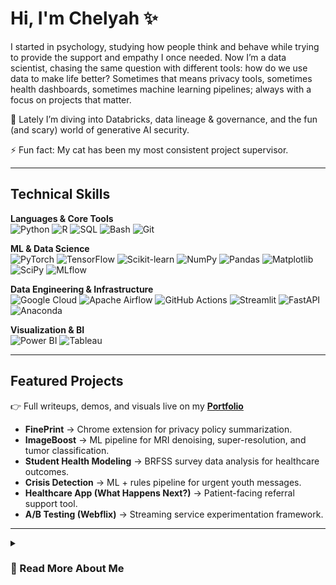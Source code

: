 #  Hi, I'm Chelyah ✨
I started in psychology, studying how people think and behave while trying to provide the support and empathy I once needed. Now I’m a data scientist, chasing the same question with different tools: how do we use data to make life better? Sometimes that means privacy tools, sometimes health dashboards, sometimes machine learning pipelines; always with a focus on projects that matter.

🌱 Lately I’m diving into Databricks, data lineage & governance, and the fun (and scary) world of generative AI security.

⚡ Fun fact: My cat has been my most consistent project supervisor.

---

## Technical Skills  

**Languages & Core Tools**  
![Python](https://img.shields.io/badge/Python-3776AB?style=flat&logo=python&logoColor=white)
![R](https://img.shields.io/badge/R-276DC3?style=flat&logo=r&logoColor=white)
![SQL](https://img.shields.io/badge/SQL-336791?style=flat&logo=postgresql&logoColor=white)
![Bash](https://img.shields.io/badge/Bash-121011?style=flat&logo=gnu-bash&logoColor=white)
![Git](https://img.shields.io/badge/Git-F05032?style=flat&logo=git&logoColor=white)

**ML & Data Science**  
![PyTorch](https://img.shields.io/badge/PyTorch-EE4C2C?style=flat&logo=pytorch&logoColor=white)
![TensorFlow](https://img.shields.io/badge/TensorFlow-FF6F00?style=flat&logo=tensorflow&logoColor=white)
![Scikit-learn](https://img.shields.io/badge/Scikit--learn-F7931E?style=flat&logo=scikitlearn&logoColor=white)
![NumPy](https://img.shields.io/badge/NumPy-013243?style=flat&logo=numpy&logoColor=white)
![Pandas](https://img.shields.io/badge/Pandas-150458?style=flat&logo=pandas&logoColor=white)
![Matplotlib](https://img.shields.io/badge/Matplotlib-11557C?style=flat&logo=plotly&logoColor=white)
![SciPy](https://img.shields.io/badge/SciPy-8CAAE6?style=flat&logo=scipy&logoColor=white)
![MLflow](https://img.shields.io/badge/MLflow-0194E2?style=flat&logo=mlflow&logoColor=white)

**Data Engineering & Infrastructure**  
![Google Cloud](https://img.shields.io/badge/Google_Cloud-4285F4?style=flat&logo=googlecloud&logoColor=white)
![Apache Airflow](https://img.shields.io/badge/Airflow-017CEE?style=flat&logo=apacheairflow&logoColor=white)
![GitHub Actions](https://img.shields.io/badge/GitHub_Actions-2088FF?style=flat&logo=github-actions&logoColor=white)
![Streamlit](https://img.shields.io/badge/Streamlit-FF4B4B?style=flat&logo=streamlit&logoColor=white)
![FastAPI](https://img.shields.io/badge/FastAPI-009688?style=flat&logo=fastapi&logoColor=white)
![Anaconda](https://img.shields.io/badge/Anaconda-44A833?style=flat&logo=anaconda&logoColor=white)

**Visualization & BI**  
![Power BI](https://img.shields.io/badge/Power_BI-F2C811?style=flat&logo=powerbi&logoColor=black)
![Tableau](https://img.shields.io/badge/Tableau-E97627?style=flat&logo=tableau&logoColor=white)

---

##  Featured Projects  

👉 Full writeups, demos, and visuals live on my [**Portfolio**](https://chelyahmiller.my.canva.site/builds) 

- **FinePrint** → Chrome extension for privacy policy summarization.  
- **ImageBoost** → ML pipeline for MRI denoising, super-resolution, and tumor classification.  
- **Student Health Modeling** → BRFSS survey data analysis for healthcare outcomes.  
- **Crisis Detection** → ML + rules pipeline for urgent youth messages.  
- **Healthcare App (What Happens Next?)** → Patient-facing referral support tool.   
- **A/B Testing (Webflix)** → Streaming service experimentation framework.  

---

<details>
  <summary><h3>📖 Read More About Me</h3></summary>

### 🤝 Soft Skills  
- Collaboration & teamwork with clinicians, data scientists, and non-technical staff.  
- Communication → translating technical findings into actionable insights.  
- Problem-solving in high-stakes environments (crisis lines, healthcare ops).  
- Adaptability under compliance constraints.  
- Ethical mindset → mental health, transparency, equitable AI.  

### 🔒 Compliance & Ethics  
- Experienced with **HIPAA-compliant workflows** (UC Davis, clinical datasets).  
- Focused on **ethical AI** in youth safety, healthcare, and legal transparency.  
- Advocate for **human-centered design** in data science.  

### 📊 Impact Metrics  
- **10M+** hospital & census records analyzed for mental health research.  
- **95%** reduction in manual policy review time with NLP automation.  
- **45%** faster analysis pipeline for school safety data.  
- **20%** ML model accuracy improvement through optimization.  

</details>



<!--
**cztm/cztm** is a ✨ _special_ ✨ repository because its `README.md` (this file) appears on your GitHub profile.

Here are some ideas to get you started:

- 🔭 I’m currently working on ...
- 🌱 I’m currently learning ...
- 👯 I’m looking to collaborate on ...
- 🤔 I’m looking for help with ...
- 💬 Ask me about ...
- 📫 How to reach me: ...
- 😄 Pronouns: ...
- ⚡ Fun fact: ...
-->
